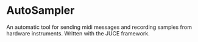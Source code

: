 # AutoSampler
An automatic tool for sending midi messages and recording samples from hardware instruments. 
Written with the JUCE framework.
